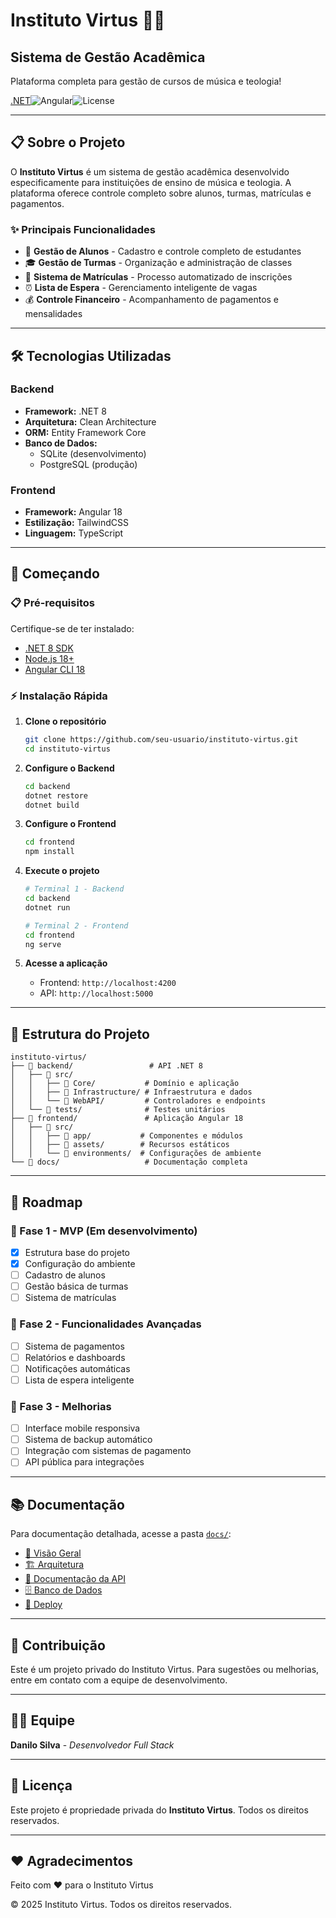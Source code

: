 # Instituto Virtus 🎵📖

## Sistema de Gestão Acadêmica

Plataforma completa para gestão de cursos de música e teologia!

[.NET](https://img.shields.io/badge/.NET-8-512BD4?style=flat-square&logo=dotnet)![Angular](https://img.shields.io/badge/Angular-18-DD0031?style=flat-square&logo=angular)![License](https://img.shields.io/badge/License-Private-red?style=flat-square)

---

## 📋 Sobre o Projeto

O **Instituto Virtus** é um sistema de gestão acadêmica desenvolvido
especificamente para instituições de ensino de música e teologia. A
plataforma oferece controle completo sobre alunos, turmas, matrículas e
pagamentos.

### ✨ Principais Funcionalidades

- 👥 **Gestão de Alunos** - Cadastro e controle completo de estudantes
- 🎓 **Gestão de Turmas** - Organização e administração de classes
- 📝 **Sistema de Matrículas** - Processo automatizado de inscrições
- ⏰ **Lista de Espera** - Gerenciamento inteligente de vagas
- 💰 **Controle Financeiro** - Acompanhamento de pagamentos e mensalidades

---

## 🛠️ Tecnologias Utilizadas

### Backend

- **Framework:** .NET 8
- **Arquitetura:** Clean Architecture
- **ORM:** Entity Framework Core
- **Banco de Dados:**
  - SQLite (desenvolvimento)
  - PostgreSQL (produção)

### Frontend

- **Framework:** Angular 18
- **Estilização:** TailwindCSS
- **Linguagem:** TypeScript

---

## 🚀 Começando

### 📋 Pré-requisitos

Certifique-se de ter instalado:

- [.NET 8 SDK](https://dotnet.microsoft.com/download/dotnet/8.0)
- [Node.js 18+](https://nodejs.org/)
- [Angular CLI 18](https://angular.io/cli)

### ⚡ Instalação Rápida

1. **Clone o repositório**

   ```bash
   git clone https://github.com/seu-usuario/instituto-virtus.git
   cd instituto-virtus
   ```

2. **Configure o Backend**

   ```bash
   cd backend
   dotnet restore
   dotnet build
   ```

3. **Configure o Frontend**

   ```bash
   cd frontend
   npm install
   ```

4. **Execute o projeto**

   ```bash
   # Terminal 1 - Backend
   cd backend
   dotnet run

   # Terminal 2 - Frontend
   cd frontend
   ng serve
   ```

5. **Acesse a aplicação**
   - Frontend: `http://localhost:4200`
   - API: `http://localhost:5000`

---

## 📁 Estrutura do Projeto

```text
instituto-virtus/
├── 📂 backend/                 # API .NET 8
│   ├── 📂 src/
│   │   ├── 📂 Core/           # Domínio e aplicação
│   │   ├── 📂 Infrastructure/ # Infraestrutura e dados
│   │   └── 📂 WebAPI/         # Controladores e endpoints
│   └── 📂 tests/              # Testes unitários
├── 📂 frontend/               # Aplicação Angular 18
│   ├── 📂 src/
│   │   ├── 📂 app/           # Componentes e módulos
│   │   ├── 📂 assets/        # Recursos estáticos
│   │   └── 📂 environments/  # Configurações de ambiente
└── 📂 docs/                   # Documentação completa
```

---

## 🎯 Roadmap

### 🚧 Fase 1 - MVP (Em desenvolvimento)

- [x] Estrutura base do projeto
- [x] Configuração do ambiente
- [ ] Cadastro de alunos
- [ ] Gestão básica de turmas
- [ ] Sistema de matrículas

### 🔮 Fase 2 - Funcionalidades Avançadas

- [ ] Sistema de pagamentos
- [ ] Relatórios e dashboards
- [ ] Notificações automáticas
- [ ] Lista de espera inteligente

### 🌟 Fase 3 - Melhorias

- [ ] Interface mobile responsiva
- [ ] Sistema de backup automático
- [ ] Integração com sistemas de pagamento
- [ ] API pública para integrações

---

## 📚 Documentação

Para documentação detalhada, acesse a pasta [`docs/`](./docs/):

- [📖 Visão Geral](./docs/visao-geral.md)
- [🏗️ Arquitetura](./docs/arquitetura.md)
- [🔌 Documentação da API](./docs/api.md)
- [🗄️ Banco de Dados](./docs/banco-dados.md)
- [🚀 Deploy](./docs/deploy.md)

---

## 🤝 Contribuição

Este é um projeto privado do Instituto Virtus. Para sugestões ou melhorias,
entre em contato com a equipe de desenvolvimento.

---

## 👨‍💻 Equipe

**Danilo Silva** - _Desenvolvedor Full Stack_

---

## 📄 Licença

Este projeto é propriedade privada do **Instituto Virtus**.
Todos os direitos reservados.

---

## ❤️ Agradecimentos

Feito com ❤️ para o Instituto Virtus

© 2025 Instituto Virtus. Todos os direitos reservados.
